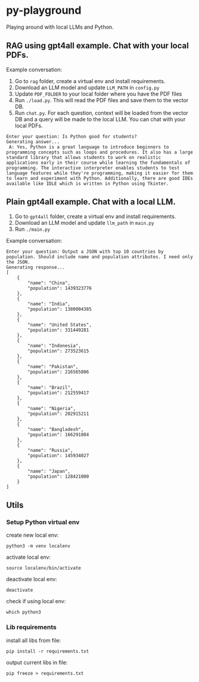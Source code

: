 # py-playground

Playing around with local LLMs and Python.

## RAG using gpt4all example. Chat with your local PDFs.

Example conversation:

1. Go to `rag` folder, create a virtual env and install requirements.
2. Download an LLM model and update `LLM_PATH` in `config.py`
3. Update `PDF_FOLDER` to your local folder where you have the PDF files
3. Run `./load.py`. This will read the PDF files and save them to the vector DB.
4. Run `chat.py`. For each question, context will be loaded from the vector DB and a query will be made to the local LLM. You can chat with your local PDFs.

```
Enter your question: Is Python good for students?
Generating answer...
 A: Yes, Python is a great language to introduce beginners to programming concepts such as loops and procedures. It also has a large standard library that allows students to work on realistic applications early in their course while learning the fundamentals of programming. The interactive interpreter enables students to test language features while they're programming, making it easier for them to learn and experiment with Python. Additionally, there are good IDEs available like IDLE which is written in Python using Tkinter.
```

## Plain gpt4all example. Chat with a local LLM.

1. Go to `gpt4all` folder, create a virtual env and install requirements.
2. Download an LLM model and update `llm_path` in `main.py`
3. Run `./main.py`

Example conversation:

```
Enter your question: Output a JSON with top 10 countries by population. Should include name and population attributes. I need only the JSON.
Generating response...
[
    {
        "name": "China",
        "population": 1439323776
    },
    {
        "name": "India",
        "population": 1380004385
    },
    {
        "name": "United States",
        "population": 331449281
    },
    {
        "name": "Indonesia",
        "population": 273523615
    },
    {
        "name": "Pakistan",
        "population": 216565806
    },
    {
        "name": "Brazil",
        "population": 212559417
    },
    {
        "name": "Nigeria",
        "population": 202915211
    },
    {
        "name": "Bangladesh",
        "population": 166291804
    },
    {
        "name": "Russia",
        "population": 145934027
    },
    {
        "name": "Japan",
        "population": 128421000
    }
]
```


## Utils 

### Setup Python virtual env

create new local env:
```
python3 -m venv localenv
```

activate local env:
```
source localenv/bin/activate
```

deactivate local env:
```
deactivate
```

check if using local env:
```
which python3
```

### Lib requirements

install all libs from file:
```
pip install -r requirements.txt
```

output current libs in file:
```
pip freeze > requirements.txt
```
